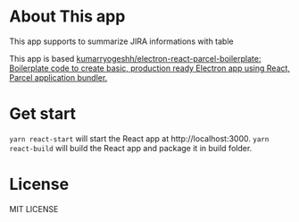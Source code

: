 # About This app
This app supports to summarize JIRA informations with table

This app is based [kumarryogeshh/electron-react-parcel-boilerplate: Boilerplate code to create basic, production ready Electron app using React, Parcel application bundler.](https://github.com/kumarryogeshh/electron-react-parcel-boilerplate)

# Get start
`yarn react-start` will start the React app at http://localhost:3000.
`yarn react-build` will build the React app and package it in build folder.

# License
MIT LICENSE
